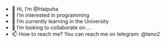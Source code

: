 - 👋 Hi, I’m @Haipuha
- 👀 I’m interested in programming
- 🌱 I’m currently learning in the University
- 💞️ I’m looking to collaborate on ...
- 📫 How to reach me? You can reach me on telegram:  @teno2

<!---
Haipuha/Haipuha is a ✨ special ✨ repository because its `README.md` (this file) appears on your GitHub profile.
You can click the Preview link to take a look at your changes.
--->
